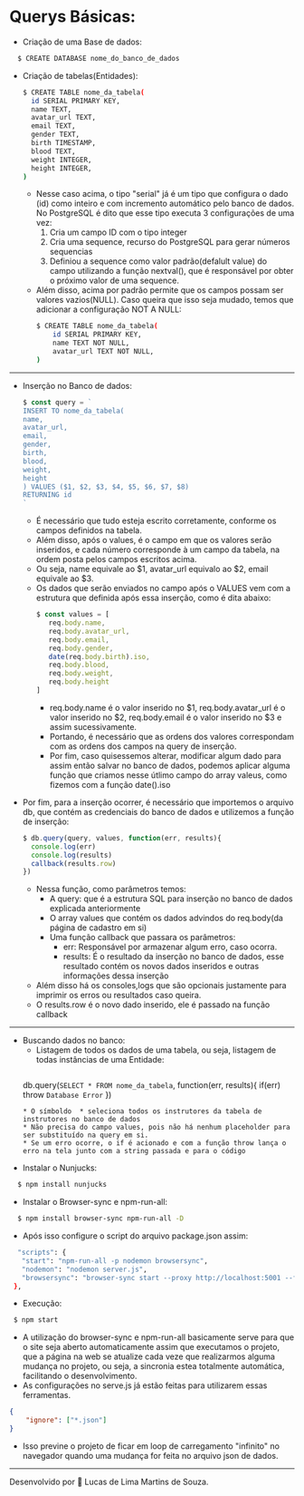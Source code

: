 
  # Querys Básicas:

   - Criação de uma Base de dados:
```bash
  $ CREATE DATABASE nome_do_banco_de_dados
```
- Criação de tabelas(Entidades):
    ```bash
  $ CREATE TABLE nome_da_tabela(
      id SERIAL PRIMARY KEY,
      name TEXT,
      avatar_url TEXT,
      email TEXT,
      gender TEXT,
      birth TIMESTAMP,
      blood TEXT,
      weight INTEGER,
      height INTEGER,
  )
    ```
  * Nesse caso acima, o tipo "serial" já é um tipo que configura o dado (id) como inteiro e com incremento automático pelo banco de dados. No PostgreSQL é dito que esse tipo executa 3 configurações de uma vez:
    1. Cria um campo ID com o tipo integer
    2. Cria uma sequence, recurso do PostgreSQL para gerar números sequencias
    3. Definiou a sequence como valor padrão(defalult value) do campo utilizando a função nextval(), que é responsável por obter o próximo valor de uma sequence. 
  * Além disso, acima por padrão permite que os campos possam ser valores vazios(NULL). Caso queira que isso seja mudado, temos que adicionar a configuração NOT A NULL:
    ```bash
    $ CREATE TABLE nome_da_tabela(
        id SERIAL PRIMARY KEY,
        name TEXT NOT NULL,
        avatar_url TEXT NOT NULL,
    )
    ```
___
- Inserção no Banco de dados:
    ```js
  $ const query = `
  INSERT TO nome_da_tabela(
    name,
    avatar_url,
    email,
    gender,
    birth,
    blood,
    weight,
    height
  ) VALUES ($1, $2, $3, $4, $5, $6, $7, $8)
  RETURNING id
  `
    ```
  * É necessário que tudo esteja escrito corretamente, conforme os campos definidos na tabela.
  * Além disso, após o values, é o campo em que os valores serão inseridos, e cada número corresponde à um campo da tabela, na ordem posta pelos campos escritos acima.
  * Ou seja, name equivale ao $1, avatar_url equivalo ao $2, email equivale ao $3.
  * Os dados que serão enviados no campo após o VALUES vem com a estrutura que definida após essa inserção, como é dita abaixo:
     ```js
    $ const values = [
        req.body.name,
        req.body.avatar_url,
        req.body.email,
        req.body.gender,
        date(req.body.birth).iso,
        req.body.blood,
        req.body.weight,
        req.body.height
    ]
     ```
    * req.body.name é o valor inserido no $1, req.body.avatar_url é o valor inserido no $2, req.body.email é o valor inserido no $3 e assim sucessivamente.   
    * Portando, é necessário que as ordens dos valores correspondam com as ordens dos campos na query de inserção.
    * Por fim, caso quisessemos alterar, modificar algum dado para assim então salvar no banco de dados, podemos aplicar alguma função que criamos nesse útlimo campo do array valeus, como fizemos com a função date().iso
- Por fim, para a inserção ocorrer, é necessário que importemos o arquivo db, que contém as credenciais do banco de dados e utilizemos a função de inserção:
   
    ```js
  $ db.query(query, values, function(err, results){
      console.log(err)
      console.log(results)
      callback(results.row)
  }) 
    ```
 
  * Nessa função, como parâmetros temos:
    * A query: que é a estrutura SQL para inserção no banco de dados explicada anteriormente
    * O array values que contém os dados advindos do req.body(da página de cadastro em si)
    * Uma função callback que passara os parâmetros:
      *  err: Responsável por armazenar algum erro, caso ocorra. 
      * results: É o resultado da inserção no banco de dados, esse resultado contém os novos dados inseridos e outras informações dessa inserção
  * Além disso há os consoles,logs que são opcionais justamente para imprimir os erros ou resultados caso queira.
  * O results.row é o novo dado inserido, ele é passado na função callback 
___
- Buscando dados no banco:
  * Listagem de todos os dados de uma tabela, ou seja, listagem de todas instâncias de uma Entidade:   
    ```js
  db.query(`SELECT * FROM nome_da_tabela`, function(err, results){
      if(err) throw `Database Error`
  })
    ```
  * O símboldo  * seleciona todos os instrutores da tabela de instrutores no banco de dados
  * Não precisa do campo values, pois não há nenhum placeholder para ser substituído na query em si.
  * Se um erro ocorre, o if é acionado e com a função throw lança o erro na tela junto com a string passada e para o código
- Instalar o Nunjucks:
```bash
  $ npm install nunjucks
```
 - Instalar o  Browser-sync e npm-run-all:
```bash
  $ npm install browser-sync npm-run-all -D
```
 - Após isso configure o script do arquivo package.json assim:
 ```bash
   "scripts": {
    "start": "npm-run-all -p nodemon browsersync",
    "nodemon": "nodemon server.js",
    "browsersync": "browser-sync start --proxy http://localhost:5001 --files 'public,views'"
  },
```
 - Execução:
 ```bash
  $ npm start
```
- A utilização do browser-sync e npm-run-all basicamente serve para que o site seja aberto automaticamente assim que executamos o projeto, que a página na web se atualize cada veze que realizarmos alguma mudança no projeto, ou seja, a sincronia estea totalmente automática, facilitando o desenvolvimento.
- As configurações no serve.js já estão feitas para utilizarem essas ferramentas.
```json
{   
    "ignore": ["*.json"] 
}
```
- Isso previne o projeto de ficar em loop de carregamento "infinito" no navegador quando uma mudança for feita no arquivo json de dados.
___
Desenvolvido por :star2: Lucas de Lima Martins de Souza.
